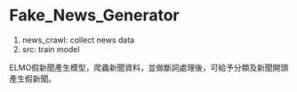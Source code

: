 # Fake_News_Generator

1. news_crawl: collect news data
2. src: train model

ELMO假新聞產生模型，爬蟲新聞資料，並做斷詞處理後，可給予分類及新聞開頭產生假新聞。
